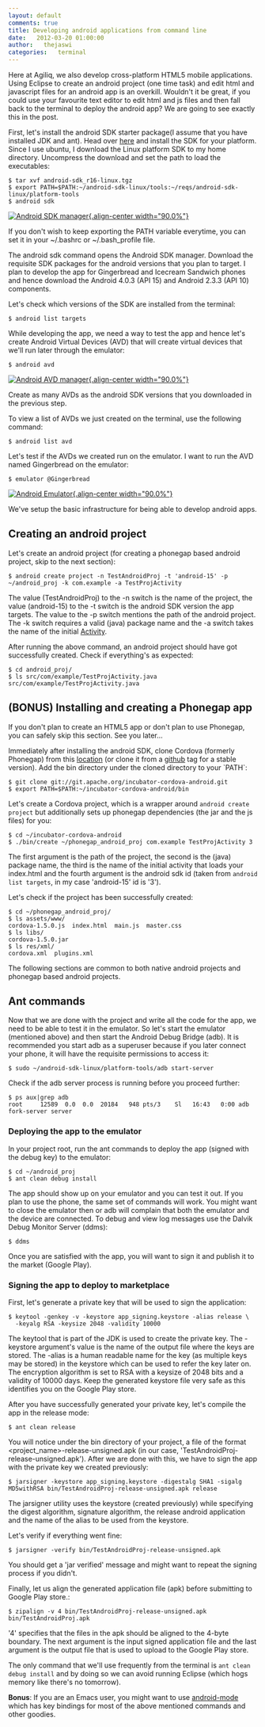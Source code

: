 ```yaml
---
layout: default
comments: true
title: Developing android applications from command line
date:   2012-03-20 01:00:00
author:   thejaswi
categories:   terminal
---
```


Here at Agiliq, we also develop cross-platform HTML5 mobile
applications. Using Eclipse to create an android project (one time task)
and edit html and javascript files for an android app is an overkill.
Wouldn\'t it be great, if you could use your favourite text editor to
edit html and js files and then fall back to the terminal to deploy the
android app? We are going to see exactly this in the post.

First, let\'s install the android SDK starter package(I assume that you
have installed JDK and ant). Head over
[here](http://developer.android.com/sdk/index.html) and install the SDK
for your platform. Since I use ubuntu, I download the Linux platform SDK
to my home directory. Uncompress the download and set the path to load
the executables:

    $ tar xvf android-sdk_r16-linux.tgz
    $ export PATH=$PATH:~/android-sdk-linux/tools:~/reqs/android-sdk-linux/platform-tools
    $ android sdk

[![Android SDK manager](http://agiliq.com/static/dumps/images/20120320/android_sdk_manager.png){.align-center
width="90.0%"}](http://agiliq.com/static/dumps/images/20120320/android_sdk_manager.png)

If you don\'t wish to keep exporting the PATH variable everytime, you
can set it in your \~/.bashrc or \~/.bash\_profile file.

The android sdk command opens the Android SDK manager. Download the
requisite SDK packages for the android versions that you plan to target.
I plan to develop the app for Gingerbread and Icecream Sandwich phones
and hence download the Android 4.0.3 (API 15) and Android 2.3.3 (API 10)
components.

Let\'s check which versions of the SDK are installed from the terminal:

    $ android list targets

While developing the app, we need a way to test the app and hence let\'s
create Android Virtual Devices (AVD) that will create virtual devices
that we\'ll run later through the emulator:

    $ android avd

[![Android AVD manager](http://agiliq.com/static/dumps/images/20120320/android_avd_manager.png){.align-center
width="90.0%"}](http://agiliq.com/static/dumps/images/20120320/android_avd_manager.png)

Create as many AVDs as the android SDK versions that you downloaded in
the previous step.

To view a list of AVDs we just created on the terminal, use the
following command:

    $ android list avd

Let\'s test if the AVDs we created run on the emulator. I want to run
the AVD named Gingerbread on the emulator:

    $ emulator @Gingerbread

[![Android Emulator](http://agiliq.com/static/dumps/images/20120320/android_emulator.png){.align-center
width="90.0%"}](http://agiliq.com/static/dumps/images/20120320/android_emulator.png)

We\'ve setup the basic infrastructure for being able to develop android
apps.

Creating an android project
---------------------------

Let\'s create an android project (for creating a phonegap based android
project, skip to the next section):

    $ android create project -n TestAndroidProj -t 'android-15' -p ~/android_proj -k com.example -a TestProjActivity

The value (TestAndroidProj) to the -n switch is the name of the project,
the value (android-15) to the -t switch is the android SDK version the
app targets. The value to the -p switch mentions the path of the android
project. The -k switch requires a valid (java) package name and the -a
switch takes the name of the initial
[Activity](http://developer.android.com/reference/android/app/Activity.html).

After running the above command, an android project should have got
successfully created. Check if everything\'s as expected:

    $ cd android_proj/
    $ ls src/com/example/TestProjActivity.java
    src/com/example/TestProjActivity.java

**(BONUS)** Installing and creating a Phonegap app
--------------------------------------------------

If you don\'t plan to create an HTML5 app or don\'t plan to use
Phonegap, you can safely skip this section. See you later\...

Immediately after installing the android SDK, clone Cordova (formerly
Phonegap) from this
[location](git://git.apache.org/incubator-cordova-android.git) (or clone
it from a [github](https://github.com/apache/incubator-cordova-android/)
tag for a stable version). Add the bin directory under the cloned
directory to your \`PATH\`:

    $ git clone git://git.apache.org/incubator-cordova-android.git
    $ export PATH=$PATH:~/incubator-cordova-android/bin

Let\'s create a Cordova project, which is a wrapper around
`android create project` but additionally sets up phonegap dependencies
(the jar and the js files) for you:

    $ cd ~/incubator-cordova-android
    $ ./bin/create ~/phonegap_android_proj com.example TestProjActivity 3

The first argument is the path of the project, the second is the (java)
package name, the third is the name of the initial activity that loads
your index.html and the fourth argument is the android sdk id (taken
from `android list targets`, in my case \'android-15\' id is \'3\').

Let\'s check if the project has been successfully created:

    $ cd ~/phonegap_android_proj/
    $ ls assets/www/
    cordova-1.5.0.js  index.html  main.js  master.css
    $ ls libs/
    cordova-1.5.0.jar
    $ ls res/xml/
    cordova.xml  plugins.xml

The following sections are common to both native android projects and
phonegap based android projects.

Ant commands
------------

Now that we are done with the project and write all the code for the
app, we need to be able to test it in the emulator. So let\'s start the
emulator (mentioned above) and then start the Android Debug Bridge
(adb). It is recommended you start adb as a superuser because if you
later connect your phone, it will have the requisite permissions to
access it:

    $ sudo ~/android-sdk-linux/platform-tools/adb start-server

Check if the adb server process is running before you proceed further:

    $ ps aux|grep adb
    root     12589  0.0  0.0  20184   948 pts/3    Sl   16:43   0:00 adb fork-server server

### Deploying the app to the emulator

In your project root, run the ant commands to deploy the app (signed
with the debug key) to the emulator:

    $ cd ~/android_proj
    $ ant clean debug install

The app should show up on your emulator and you can test it out. If you
plan to use the phone, the same set of commands will work. You might
want to close the emulator then or adb will complain that both the
emulator and the device are connected. To debug and view log messages
use the Dalvik Debug Monitor Server (ddms):

    $ ddms

Once you are satisfied with the app, you will want to sign it and
publish it to the market (Google Play).

### Signing the app to deploy to marketplace

First, let\'s generate a private key that will be used to sign the
application:

    $ keytool -genkey -v -keystore app_signing.keystore -alias release \
      -keyalg RSA -keysize 2048 -validity 10000

The keytool that is part of the JDK is used to create the private key.
The -keystore argument\'s value is the name of the output file where the
keys are stored. The -alias is a human readable name for the key (as
multiple keys may be stored) in the keystore which can be used to refer
the key later on. The encryption algorithm is set to RSA with a keysize
of 2048 bits and a validity of 10000 days. Keep the generated keystore
file very safe as this identifies you on the Google Play store.

After you have successfully generated your private key, let\'s compile
the app in the release mode:

    $ ant clean release

You will notice under the bin directory of your project, a file of the
format \<project\_name\>-release-unsigned.apk (in our case,
\'TestAndroidProj-release-unsigned.apk\'). After we are done with this,
we have to sign the app with the private key we created previously:

    $ jarsigner -keystore app_signing.keystore -digestalg SHA1 -sigalg MD5withRSA bin/TestAndroidProj-release-unsigned.apk release

The jarsigner utility uses the keystore (created previously) while
specifying the digest algorithm, signature algorithm, the release
android application and the name of the alias to be used from the
keystore.

Let\'s verify if everything went fine:

    $ jarsigner -verify bin/TestAndroidProj-release-unsigned.apk

You should get a \'jar verified\' message and might want to repeat the
signing process if you didn\'t.

Finally, let us align the generated application file (apk) before
submitting to Google Play store.:

    $ zipalign -v 4 bin/TestAndroidProj-release-unsigned.apk bin/TestAndroidProj.apk

\'4\' specifies that the files in the apk should be aligned to the
4-byte boundary. The next argument is the input signed application file
and the last argument is the output file that is used to upload to the
Google Play store.

The only command that we\'ll use frequently from the terminal is
`ant clean debug install` and by doing so we can avoid running Eclipse
(which hogs memory like there\'s no tomorrow).

**Bonus**: If you are an Emacs user, you might want to use
[android-mode](http://marmalade-repo.org/packages/android-mode) which
has key bindings for most of the above mentioned commands and other
goodies.
